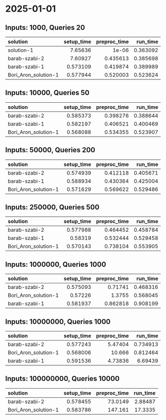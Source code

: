 # 2025-01-01

## Inputs: 1000, Queries 20

| solution             |   setup_time |   preproc_time |   run_time |
|:---------------------|-------------:|---------------:|-----------:|
| solution-1           |     7.65636  |       1e-06    |   0.363092 |
| barab-szabi-2        |     7.60927  |       0.435613 |   0.385698 |
| barab-szabi-1        |     0.573109 |       0.419874 |   0.389989 |
| Bori_Aron_solution-1 |     0.577944 |       0.520003 |   0.523624 |

## Inputs: 10000, Queries 50

| solution             |   setup_time |   preproc_time |   run_time |
|:---------------------|-------------:|---------------:|-----------:|
| barab-szabi-2        |     0.585373 |       0.398276 |   0.388644 |
| barab-szabi-1        |     0.582197 |       0.406521 |   0.400469 |
| Bori_Aron_solution-1 |     0.568088 |       0.534355 |   0.523907 |

## Inputs: 50000, Queries 200

| solution             |   setup_time |   preproc_time |   run_time |
|:---------------------|-------------:|---------------:|-----------:|
| barab-szabi-2        |     0.574939 |       0.412118 |   0.405671 |
| barab-szabi-1        |     0.588934 |       0.430364 |   0.425004 |
| Bori_Aron_solution-1 |     0.571629 |       0.569622 |   0.529486 |

## Inputs: 250000, Queries 500

| solution             |   setup_time |   preproc_time |   run_time |
|:---------------------|-------------:|---------------:|-----------:|
| barab-szabi-2        |     0.577988 |       0.464452 |   0.458784 |
| barab-szabi-1        |     0.58319  |       0.532444 |   0.529458 |
| Bori_Aron_solution-1 |     0.570143 |       0.738104 |   0.553905 |

## Inputs: 1000000, Queries 1000

| solution             |   setup_time |   preproc_time |   run_time |
|:---------------------|-------------:|---------------:|-----------:|
| barab-szabi-2        |     0.575093 |       0.71741  |   0.468316 |
| Bori_Aron_solution-1 |     0.57226  |       1.3755   |   0.568045 |
| barab-szabi-1        |     0.581937 |       0.862818 |   0.908199 |

## Inputs: 10000000, Queries 1000

| solution             |   setup_time |   preproc_time |   run_time |
|:---------------------|-------------:|---------------:|-----------:|
| barab-szabi-2        |     0.577243 |        5.47404 |   0.734913 |
| Bori_Aron_solution-1 |     0.568006 |       10.666   |   0.812464 |
| barab-szabi-1        |     0.591536 |        4.73836 |   6.69439  |

## Inputs: 100000000, Queries 10000

| solution             |   setup_time |   preproc_time |   run_time |
|:---------------------|-------------:|---------------:|-----------:|
| barab-szabi-2        |     0.578455 |        73.0149 |    2.88487 |
| Bori_Aron_solution-1 |     0.583786 |       147.161  |   17.3335  |